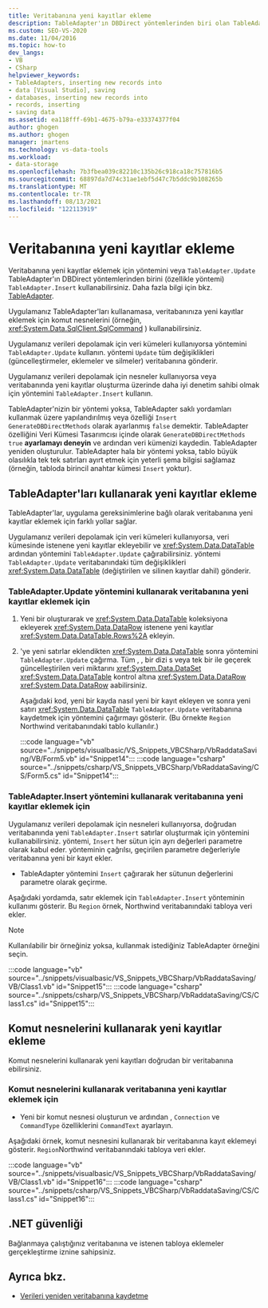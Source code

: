 ```yaml
---
title: Veritabanına yeni kayıtlar ekleme
description: TableAdapter'ın DBDirect yöntemlerinden biri olan TableAdapter.Update yöntemini veya komut nesnelerini kullanarak veritabanına yeni kayıtlar ekler.
ms.custom: SEO-VS-2020
ms.date: 11/04/2016
ms.topic: how-to
dev_langs:
- VB
- CSharp
helpviewer_keywords:
- TableAdapters, inserting new records into
- data [Visual Studio], saving
- databases, inserting new records into
- records, inserting
- saving data
ms.assetid: ea118fff-69b1-4675-b79a-e33374377f04
author: ghogen
ms.author: ghogen
manager: jmartens
ms.technology: vs-data-tools
ms.workload:
- data-storage
ms.openlocfilehash: 7b3fbea039c82210c135b26c918ca18c757816b5
ms.sourcegitcommit: 68897da7d74c31ae1ebf5d47c7b5ddc9b108265b
ms.translationtype: MT
ms.contentlocale: tr-TR
ms.lasthandoff: 08/13/2021
ms.locfileid: "122113919"
---
```

# <a name="insert-new-records-into-a-database"></a>Veritabanına yeni kayıtlar ekleme

Veritabanına yeni kayıtlar eklemek için yöntemini veya `TableAdapter.Update` TableAdapter'ın DBDirect yöntemlerinden birini (özellikle yöntemi) `TableAdapter.Insert` kullanabilirsiniz. Daha fazla bilgi için bkz. [TableAdapter](../data-tools/create-and-configure-tableadapters.md).

Uygulamanız TableAdapter'ları kullanamasa, veritabanınıza yeni kayıtlar eklemek için komut nesnelerini (örneğin,  <xref:System.Data.SqlClient.SqlCommand> ) kullanabilirsiniz.

Uygulamanız verileri depolamak için veri kümeleri kullanıyorsa yöntemini `TableAdapter.Update` kullanın. yöntemi `Update` tüm değişiklikleri (güncelleştirmeler, eklemeler ve silmeler) veritabanına gönderir.

Uygulamanız verileri depolamak için nesneler kullanıyorsa veya veritabanında yeni kayıtlar oluşturma üzerinde daha iyi denetim sahibi olmak için yöntemini `TableAdapter.Insert` kullanın.

TableAdapter'nizin bir yöntemi yoksa, TableAdapter saklı yordamları kullanmak üzere yapılandırılmış veya özelliği `Insert` `GenerateDBDirectMethods` olarak ayarlanmış `false` demektir. TableAdapter özelliğini Veri Kümesi Tasarımcısı içinde olarak `GenerateDBDirectMethods` `true` **ayarlamayı deneyin** ve ardından veri kümenizi kaydedin. TableAdapter yeniden oluşturulur. TableAdapter hala bir yöntemi yoksa, tablo büyük olasılıkla tek tek satırları ayırt etmek için yeterli şema bilgisi sağlamaz (örneğin, tabloda birincil anahtar kümesi `Insert` yoktur).

## <a name="insert-new-records-by-using-tableadapters"></a>TableAdapter'ları kullanarak yeni kayıtlar ekleme

TableAdapter'lar, uygulama gereksinimlerine bağlı olarak veritabanına yeni kayıtlar eklemek için farklı yollar sağlar.

Uygulamanız verileri depolamak için veri kümeleri kullanıyorsa, veri kümesinde istenene yeni kayıtlar ekleyebilir ve <xref:System.Data.DataTable> ardından yöntemini `TableAdapter.Update` çağırabilirsiniz. yöntemi `TableAdapter.Update` veritabanındaki tüm değişiklikleri <xref:System.Data.DataTable> (değiştirilen ve silinen kayıtlar dahil) gönderir.

### <a name="to-insert-new-records-into-a-database-by-using-the-tableadapterupdate-method"></a>TableAdapter.Update yöntemini kullanarak veritabanına yeni kayıtlar eklemek için

1. Yeni bir oluşturarak ve <xref:System.Data.DataTable> koleksiyona ekleyerek <xref:System.Data.DataRow> istenene yeni kayıtlar <xref:System.Data.DataTable.Rows%2A> ekleyin.

2. 'ye yeni satırlar eklendikten <xref:System.Data.DataTable> sonra yöntemini `TableAdapter.Update` çağırma. Tüm , , bir dizi s veya tek bir ile geçerek güncelleştirilen veri miktarını <xref:System.Data.DataSet> <xref:System.Data.DataTable> kontrol altına <xref:System.Data.DataRow> <xref:System.Data.DataRow> aabilirsiniz.

   Aşağıdaki kod, yeni bir kayda nasıl yeni bir kayıt ekleyen ve sonra yeni satırı <xref:System.Data.DataTable> `TableAdapter.Update` veritabanına kaydetmek için yöntemini çağırmayı gösterir. (Bu örnekte `Region` Northwind veritabanındaki tablo kullanılır.)

   :::code language="vb" source="../snippets/visualbasic/VS_Snippets_VBCSharp/VbRaddataSaving/VB/Form5.vb" id="Snippet14":::
   :::code language="csharp" source="../snippets/csharp/VS_Snippets_VBCSharp/VbRaddataSaving/CS/Form5.cs" id="Snippet14":::

### <a name="to-insert-new-records-into-a-database-by-using-the-tableadapterinsert-method"></a>TableAdapter.Insert yöntemini kullanarak veritabanına yeni kayıtlar eklemek için

Uygulamanız verileri depolamak için nesneleri kullanıyorsa, doğrudan veritabanında yeni `TableAdapter.Insert` satırlar oluşturmak için yöntemini kullanabilirsiniz. yöntemi, `Insert` her sütun için ayrı değerleri parametre olarak kabul eder. yönteminin çağrılsı, geçirilen parametre değerleriyle veritabanına yeni bir kayıt ekler.

- TableAdapter yöntemini `Insert` çağırarak her sütunun değerlerini parametre olarak geçirme.

Aşağıdaki yordamda, satır eklemek için `TableAdapter.Insert` yönteminin kullanımı gösterir. Bu `Region` örnek, Northwind veritabanındaki tabloya veri ekler.

> [!NOTE]
> Kullanılabilir bir örneğiniz yoksa, kullanmak istediğiniz TableAdapter örneğini seçin.

:::code language="vb" source="../snippets/visualbasic/VS_Snippets_VBCSharp/VbRaddataSaving/VB/Class1.vb" id="Snippet15":::
:::code language="csharp" source="../snippets/csharp/VS_Snippets_VBCSharp/VbRaddataSaving/CS/Class1.cs" id="Snippet15":::

## <a name="insert-new-records-by-using-command-objects"></a>Komut nesnelerini kullanarak yeni kayıtlar ekleme

Komut nesnelerini kullanarak yeni kayıtları doğrudan bir veritabanına ebilirsiniz.

### <a name="to-insert-new-records-into-a-database-by-using-command-objects"></a>Komut nesnelerini kullanarak veritabanına yeni kayıtlar eklemek için

- Yeni bir komut nesnesi oluşturun ve ardından , `Connection` ve `CommandType` özelliklerini `CommandText` ayarlayın.

Aşağıdaki örnek, komut nesnesini kullanarak bir veritabanına kayıt eklemeyi gösterir. `Region`Northwind veritabanındaki tabloya veri ekler.

:::code language="vb" source="../snippets/visualbasic/VS_Snippets_VBCSharp/VbRaddataSaving/VB/Class1.vb" id="Snippet16":::
:::code language="csharp" source="../snippets/csharp/VS_Snippets_VBCSharp/VbRaddataSaving/CS/Class1.cs" id="Snippet16":::

## <a name="net-security"></a>.NET güvenliği

Bağlanmaya çalıştığınız veritabanına ve istenen tabloya eklemeler gerçekleştirme iznine sahipsiniz.

## <a name="see-also"></a>Ayrıca bkz.

- [Verileri yeniden veritabanına kaydetme](../data-tools/save-data-back-to-the-database.md)
